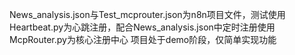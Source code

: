 News_analysis.json与Test_mcprouter.json为n8n项目文件，测试使用
Heartbeat.py为心跳注册，配合News_analysis.json中定时注册使用
McpRouter.py为核心注册中心
项目处于demo阶段，仅简单实现功能
